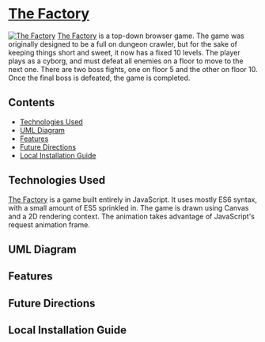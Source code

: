 # [The Factory](https://pcampbell42.github.io/the-factory/)
[![The Factory](https://github.com/pcampbell42/the-factory/blob/main/dist/assets/readme_assets/home_page.png)](https://pcampbell42.github.io/the-factory/)
[The Factory](https://pcampbell42.github.io/the-factory/) is a top-down browser game. The game was originally designed to be a full on dungeon crawler, but for the sake of keeping things short and sweet, it now has a fixed 10 levels. The player plays as a cyborg, and must defeat all enemies on a floor to move to the next one. There are two boss fights, one on floor 5 and the other on floor 10. Once the final boss is defeated, the game is completed.

## Contents
* [Technologies Used](#-technologies-used)
* [UML Diagram](#-uml-diagram)
* [Features](#-features)
* [Future Directions](#-future-directions)
* [Local Installation Guide](#-local-installation-guide)

## Technologies Used
[The Factory](https://pcampbell42.github.io/the-factory/) is a game built entirely in JavaScript. It uses mostly ES6 syntax, with a small amount of ES5 sprinkled in. The game is drawn using Canvas and a 2D rendering context. The animation takes advantage of JavaScript's request animation frame.

## UML Diagram


## Features


## Future Directions

## Local Installation Guide
